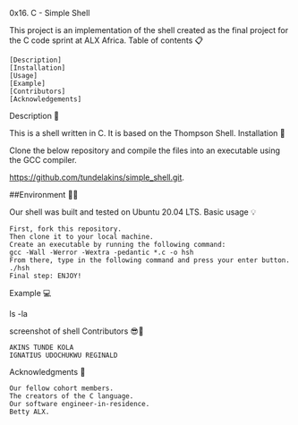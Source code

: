 0x16. C - Simple Shell

This project is an implementation of the shell created as the final project for the C code sprint at ALX Africa.
Table of contents 📋

    [Description]
    [Installation]
    [Usage]
    [Example]
    [Contributors]
    [Acknowledgements]

Description 📧

This is a shell written in C. It is based on the Thompson Shell.
Installation 🔧

Clone the below repository and compile the files into an executable using the GCC compiler.

https://github.com/tundelakins/simple_shell.git.

##Environment 🌲🌲

Our shell was built and tested on Ubuntu 20.04 LTS.
Basic usage 💡

    First, fork this repository.
    Then clone it to your local machine.
    Create an executable by running the following command:
    gcc -Wall -Werror -Wextra -pedantic *.c -o hsh
    From there, type in the following command and press your enter button.
    ./hsh
    Final step: ENJOY!

Example 💻

ls -la

screenshot of shell
Contributors 😎💪

    AKINS TUNDE KOLA
    IGNATIUS UDOCHUKWU REGINALD

Acknowledgments 🙏

    Our fellow cohort members.
    The creators of the C language.
    Our software engineer-in-residence.
    Betty ALX.
